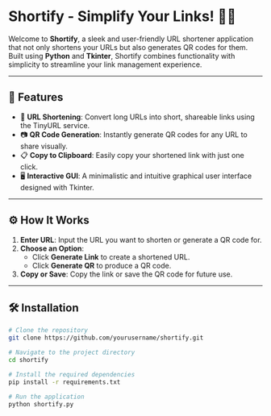 # Shortify - Simplify Your Links! 🔗✨

Welcome to **Shortify**, a sleek and user-friendly URL shortener application that not only shortens your URLs but also generates QR codes for them. Built using **Python** and **Tkinter**, Shortify combines functionality with simplicity to streamline your link management experience.

---

## 🚀 Features

- 🔗 **URL Shortening**: Convert long URLs into short, shareable links using the TinyURL service.
- 📷 **QR Code Generation**: Instantly generate QR codes for any URL to share visually.
- 📋 **Copy to Clipboard**: Easily copy your shortened link with just one click.
- 🖥️ **Interactive GUI**: A minimalistic and intuitive graphical user interface designed with Tkinter.

---

## ⚙️ How It Works

1. **Enter URL**: Input the URL you want to shorten or generate a QR code for.
2. **Choose an Option**:
   - Click **Generate Link** to create a shortened URL.
   - Click **Generate QR** to produce a QR code.
3. **Copy or Save**: Copy the link or save the QR code for future use.

---

## 🛠️ Installation

```bash
# Clone the repository
git clone https://github.com/yourusername/shortify.git

# Navigate to the project directory
cd shortify

# Install the required dependencies
pip install -r requirements.txt

# Run the application
python shortify.py

